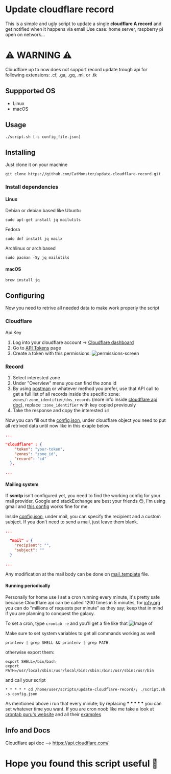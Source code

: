 # Update cloudflare record

This is a simple and ugly script to update a single __cloudflare A record__ and get notified when it happens via email
Use case: home server, raspberry pi open on network...

# ⚠️ WARNING ⚠

Cloudflare up to now does not support record update trough api for following extensions:  .cf, .ga, .gq, .ml, or .tk

## Suppported OS

- Linux
- macOS

## Usage

```
./script.sh [-s config_file.json]
```

## Installing

Just clone it on your machine

```
git clone https://github.com/CatMonster/update-cloudflare-record.git
```

### Install dependencies

#### Linux

Debian or debian based like Ubuntu

```
sudo apt-get install jq mailutils
```

Fedora

```
sudo dnf install jq mailx
```

Archlinux or arch based

```
sudo pacman -Sy jq mailutils
```

#### macOS

```
brew install jq
```

## Configuring

Now you need to retrive all needed data to make work properly the script

### Cloudflare

Api Key
1) Log into your cloudflare account -> [Cloudflare dashboard](https://dash.cloudflare.com/)
2) Go to [API Tokens](https://dash.cloudflare.com/profile/api-tokens) page
3) Create a token with this permissions:
   ![permissions-screen](https://i.imgur.com/qskalEj.png)

### Record

1) Select interested zone
2) Under "Overview" menu you can find the zone id
3) By using [postman](https://www.getpostman.com/apps) or whatever method you prefer, use that API call to get a full list of all records inside the specific zone: `zones/:zone_identifier/dns_records` (more info inside [cloudflare api doc](https://api.cloudflare.com/#dns-records-for-a-zone-list-dns-records)), replace `:zone_identifier` with key copied previously
4) Take the response and copy the interested `id`

Now you can fill out the [config.json](https://github.com/CatMonster/update-cloudflare-record/blob/master/config.json), under cloudflare object you need to put all retrived data until now like in this exaple below

```json
...

"cloudflare" : {
    "token": "your-token",
    "zones": "zone_id",
    "record": "id"
  },

...
```

#### Mailing system

If __ssmtp__ isn't configured yet, you need to find the working config for your mail provider, Google and stackExchange are best your friends :smirk:, I'm using gmail and [this config](https://unix.stackexchange.com/a/381197/325117) works fine for me.

Inside [config.json](https://github.com/CatMonster/update-cloudflare-record/blob/master/config.json), under mail, you can specify the recipient and a custom subject. If you don't need to send a mail, just leave them blank.

```json
...

  "mail" : {
    "recipient": "",
    "subject": ""
  }

...
```

Any modification at the mail body can be done on [mail_template](https://github.com/CatMonster/update-cloudflare-record/blob/master/mail_template) file.

#### Running periodically

Personally for home use I set a cron running every minute, it's pretty safe because Cloudflare api can be called 1200 times in 5 minutes, for [ipfy.org](https://www.ipify.org/) you can do "millions of requests per minute" as they say; keep that in mind if you are planning to conquest the galaxy.

To set a cron, type ```crontab -e``` and you'll get a file like that
![Image of](https://i.imgur.com/UPHlZrog.png)

Make sure to set system variables to get all commands working as well

```
printenv | grep SHELL && printenv | grep PATH
```

otherwise export them:

```
export SHELL=/bin/bash
export PATH=/usr/local/sbin:/usr/local/bin:/sbin:/bin:/usr/sbin:/usr/bin
```

and call your script

```
* * * * * cd /home/user/scripts/update-cloudflare-record/; ./script.sh -s config.json
```

As mentioned above i run that every minute; by replacing __* * * * *__ you can set whatever time you want. If you are cron noob like me take a look at [crontab guru's website](https://crontab.guru/) and all their [examples](https://crontab.guru/examples.html)

## Info and Docs

Cloudflare api doc --> https://api.cloudflare.com/

# Hope you found this script useful :wave: